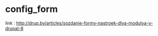 config_form
===========
link : http://drup.by/articles/sozdanie-formy-nastroek-dlya-modulya-v-drupal-8
